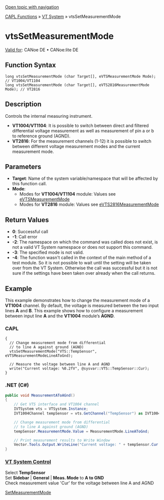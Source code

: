 [Open topic with navigation](../../../../../CANoeDEFamily.htm#Topics/CAPLFunctions/VTSystem/Functions/CAPLfunctionVTSvtsSetMeasurementMode.md)

[CAPL Functions](../../CAPLfunctions.md) » [VT System](../CAPLfunctionsVTSystemOverview.md) » vtsSetMeasurementMode

# vtsSetMeasurementMode

[Valid for](../../../Shared/FeatureAvailability.md): CANoe DE • CANoe:lite DE

## Function Syntax

```
long vtsSetMeasurementMode (char Target[], eVTSMeasurementMode Mode); // VT1004/VT1104
long vtsSetMeasurementMode (char Target[], eVTS2816MeasurementMode Mode); // VT2816
```

## Description

Controls the internal measuring instrument.

- **VT1004/VT1104**: It is possible to switch between direct and filtered differential voltage measurement as well as measurement of pin a or b to reference ground (AGND).
- **VT2816**: For the measurement channels (1-12) it is possible to switch between different voltage measurement modes and the current measurement mode.

## Parameters

- **Target**: Name of the system variable/namespace that will be affected by this function call.
- **Mode**:
  - Modes for **VT1004/VT1104** module: Values see [eVTSMeasurementMode](../CAPLfunctionsVTSystemEnumeration.md#eVTSMeasurementMode)
  - Modes for **VT2816** module: Values see [eVTS2816MeasurementMode](../CAPLfunctionsVTSystemEnumeration.md#eVTS2816MeasurementMode)

## Return Values

- **0**: Successful call
- **-1**: Call error
- **-2**: The namespace on which the command was called does not exist, is not a valid VT System namespace or does not support this command.
- **-3**: The specified mode is not valid.
- **-4**: The function wasn't called in the context of the main method of a test module. So it is not possible to wait until the setting will be taken over from the VT System. Otherwise the call was successful but it is not sure if the settings have been taken over already when the call returns.

## Example

This example demonstrates how to change the measurement mode of a **VT1004** channel. By default, the voltage is measured between the two input lines **A** and **B**. This example shows how to configure a measurement between input line **A** and the **VT1004** module’s **AGND**.

### CAPL

```capl
{
  // Change measurement mode from differential
  // to line A against ground (AGND)
  vtsSetMeasurementMode("VTS::TempSensor", eVTSMeasurementModeLineAToGnd);

  // Measure the voltage between line A and AGND
  write("Current voltage: %0.2fV", @sysvar::VTS::TempSensor::Cur);
}
```

### .NET (C#)

```csharp
public void MeasurementAToAGnd()
{
    // Get VTS interface and VT1004 channel
    IVTSystem vts = VTSystem.Instance;
    IVT1004Channel tempSensor = vts.GetChannel("TempSensor") as IVT1004Channel;

    // Change measurement mode from differential
    // to line A against ground (AGND)
    tempSensor.MeasurementMode.Value = MeasurementMode.LineAToGnd;

    // Print measurement results to Write Window
    Vector.Tools.Output.WriteLine("Current voltage: " + tempSensor.Cur.Value + "V");
}
```

### [VT System Control](../../../CANoeCANalyzer/VTSystem/VTSystemControl/VTSControl.md)

Select **TempSensor**  
Set **Sidebar** | **General** | **Meas. Mode** to **A to GND**  
Check measurement value 'Cur' for the voltage between line A and AGND

[SetMeasurementMode](CAPLfunctionVTSSetMeasurementMode.md)
